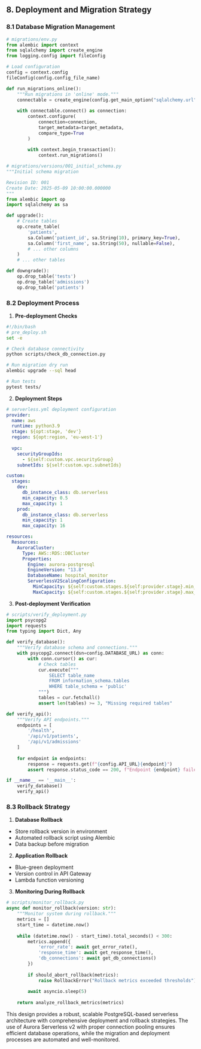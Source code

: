 ## 8. Deployment and Migration Strategy

### 8.1 Database Migration Management
```python
# migrations/env.py
from alembic import context
from sqlalchemy import create_engine
from logging.config import fileConfig

# Load configuration
config = context.config
fileConfig(config.config_file_name)

def run_migrations_online():
    """Run migrations in 'online' mode."""
    connectable = create_engine(config.get_main_option("sqlalchemy.url"))
    
    with connectable.connect() as connection:
        context.configure(
            connection=connection,
            target_metadata=target_metadata,
            compare_type=True
        )
        
        with context.begin_transaction():
            context.run_migrations()

# migrations/versions/001_initial_schema.py
"""Initial schema migration

Revision ID: 001
Create Date: 2025-05-09 10:00:00.000000
"""
from alembic import op
import sqlalchemy as sa

def upgrade():
    # Create tables
    op.create_table(
        'patients',
        sa.Column('patient_id', sa.String(10), primary_key=True),
        sa.Column('first_name', sa.String(50), nullable=False),
        # ... other columns
    )
    # ... other tables

def downgrade():
    op.drop_table('tests')
    op.drop_table('admissions')
    op.drop_table('patients')
```

### 8.2 Deployment Process
1. **Pre-deployment Checks**
```bash
#!/bin/bash
# pre_deploy.sh
set -e

# Check database connectivity
python scripts/check_db_connection.py

# Run migration dry run
alembic upgrade --sql head

# Run tests
pytest tests/
```

2. **Deployment Steps**
```yaml
# serverless.yml deployment configuration
provider:
  name: aws
  runtime: python3.9
  stage: ${opt:stage, 'dev'}
  region: ${opt:region, 'eu-west-1'}
  
  vpc:
    securityGroupIds:
      - ${self:custom.vpc.securityGroup}
    subnetIds: ${self:custom.vpc.subnetIds}

custom:
  stages:
    dev:
      db_instance_class: db.serverless
      min_capacity: 0.5
      max_capacity: 1
    prod:
      db_instance_class: db.serverless
      min_capacity: 1
      max_capacity: 16

resources:
  Resources:
    AuroraCluster:
      Type: AWS::RDS::DBCluster
      Properties:
        Engine: aurora-postgresql
        EngineVersion: "13.8"
        DatabaseName: hospital_monitor
        ServerlessV2ScalingConfiguration:
          MinCapacity: ${self:custom.stages.${self:provider.stage}.min_capacity}
          MaxCapacity: ${self:custom.stages.${self:provider.stage}.max_capacity}
```

3. **Post-deployment Verification**
```python
# scripts/verify_deployment.py
import psycopg2
import requests
from typing import Dict, Any

def verify_database():
    """Verify database schema and connections."""
    with psycopg2.connect(dsn=config.DATABASE_URL) as conn:
        with conn.cursor() as cur:
            # Check tables
            cur.execute("""
                SELECT table_name 
                FROM information_schema.tables 
                WHERE table_schema = 'public'
            """)
            tables = cur.fetchall()
            assert len(tables) >= 3, "Missing required tables"

def verify_api():
    """Verify API endpoints."""
    endpoints = [
        '/health',
        '/api/v1/patients',
        '/api/v1/admissions'
    ]
    
    for endpoint in endpoints:
        response = requests.get(f"{config.API_URL}{endpoint}")
        assert response.status_code == 200, f"Endpoint {endpoint} failed"

if __name__ == '__main__':
    verify_database()
    verify_api()
```

### 8.3 Rollback Strategy
1. **Database Rollback**
- Store rollback version in environment
- Automated rollback script using Alembic
- Data backup before migration

2. **Application Rollback**
- Blue-green deployment
- Version control in API Gateway
- Lambda function versioning

3. **Monitoring During Rollback**
```python
# scripts/monitor_rollback.py
async def monitor_rollback(version: str):
    """Monitor system during rollback."""
    metrics = []
    start_time = datetime.now()
    
    while (datetime.now() - start_time).total_seconds() < 300:
        metrics.append({
            'error_rate': await get_error_rate(),
            'response_time': await get_response_time(),
            'db_connections': await get_db_connections()
        })
        
        if should_abort_rollback(metrics):
            raise RollbackError("Rollback metrics exceeded thresholds")
        
        await asyncio.sleep(5)
    
    return analyze_rollback_metrics(metrics)
```

This design provides a robust, scalable PostgreSQL-based serverless architecture with comprehensive deployment and rollback strategies. The use of Aurora Serverless v2 with proper connection pooling ensures efficient database operations, while the migration and deployment processes are automated and well-monitored.